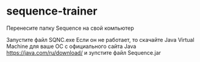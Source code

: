 # sequence-trainer
Перенесите папку Sequence на свой компьютер

Запустите файл SQNC.exe
Если он не работает, то скачайте Java Virtual Machine для ваше ОС с официального сайта Java
https://java.com/ru/download/
и зупстите файл Sequence.jar
